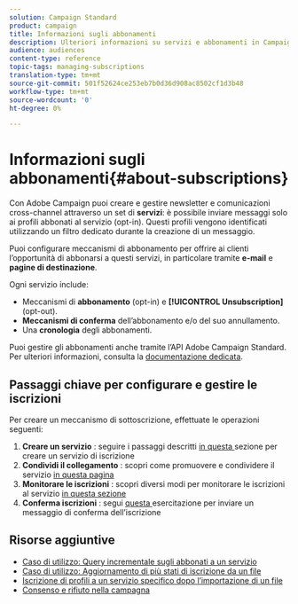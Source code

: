 ```yaml
---
solution: Campaign Standard
product: campaign
title: Informazioni sugli abbonamenti
description: Ulteriori informazioni su servizi e abbonamenti in Campaign Standard.
audience: audiences
content-type: reference
topic-tags: managing-subscriptions
translation-type: tm+mt
source-git-commit: 501f52624ce253eb7b0d36d908ac8502cf1d3b48
workflow-type: tm+mt
source-wordcount: '0'
ht-degree: 0%

---
```



# Informazioni sugli abbonamenti{#about-subscriptions}

Con Adobe Campaign puoi creare e gestire newsletter e comunicazioni cross-channel attraverso un set di **servizi**: è possibile inviare messaggi solo ai profili abbonati al servizio (opt-in). Questi profili vengono identificati utilizzando un filtro dedicato durante la creazione di un messaggio.

Puoi configurare meccanismi di abbonamento per offrire ai clienti l’opportunità di abbonarsi a questi servizi, in particolare tramite **e-mail** e **pagine di destinazione**.

Ogni servizio include:

* Meccanismi di **abbonamento** (opt-in) e **[!UICONTROL Unsubscription]** (opt-out).
* **Meccanismi di conferma** dell’abbonamento e/o del suo annullamento.
* Una **cronologia** degli abbonamenti.

Puoi gestire gli abbonamenti anche tramite l’API Adobe Campaign Standard. Per ulteriori informazioni, consulta la [documentazione dedicata](../../api/using/creating-a-service.md).

## Passaggi chiave per configurare e gestire le iscrizioni

Per creare un meccanismo di sottoscrizione, effettuate le operazioni seguenti:

1. **Creare un servizio** : seguire i passaggi descritti  [in questa ](../../audiences/using/creating-a-service.md) sezione per creare un servizio di iscrizione
1. **Condividi il collegamento** : scopri come promuovere e condividere il servizio  [in questa pagina](../../audiences/using/promoting-a-service.md)
1. **Monitorare le iscrizioni** : scopri diversi modi per monitorare le iscrizioni al servizio  [in questa sezione](../../audiences/using/monitoring-subscriptions.md)
1. **Conferma iscrizioni** : segui  [questa ](../../audiences/using/confirming-subscription-to-a-service.md) esercitazione per inviare un messaggio di conferma dell’iscrizione

## Risorse aggiuntive

* [Caso di utilizzo: Query incrementale sugli abbonati a un servizio](../../automating/using/incremental-query-on-subscribers.md)
* [Caso di utilizzo: Aggiornamento di più stati di iscrizione da un file](../../automating/using/updating-subscriptions-from-file.md)
* [Iscrizione di profili a un servizio specifico dopo l’importazione di un file](../../automating/using/subscribing-profiles-from-file.md)
* [Consenso e rifiuto nella campagna](../../audiences/using/about-opt-in-and-opt-out-in-campaign.md)
